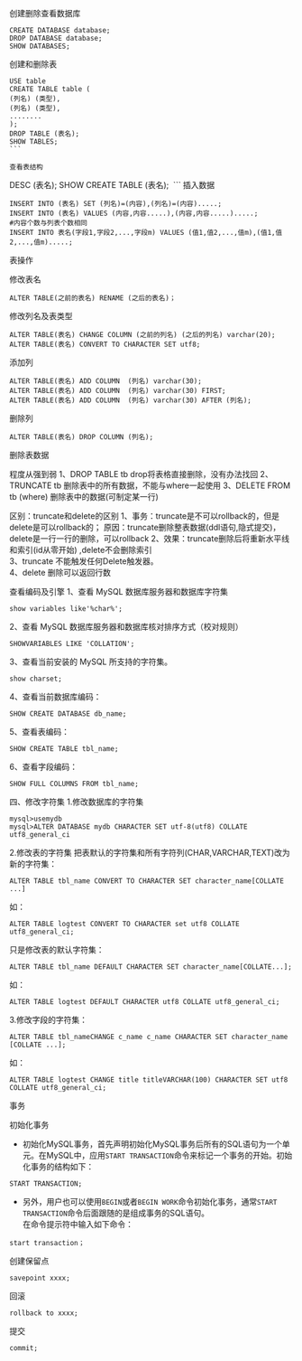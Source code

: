 创建删除查看数据库
```
CREATE DATABASE database;
DROP DATABASE database;
SHOW DATABASES;
```
创建和删除表
```
USE table
CREATE TABLE table (
(列名) (类型),
(列名) (类型),
........
);
DROP TABLE (表名);
SHOW TABLES;
``` 

查看表结构
```
DESC (表名);
SHOW CREATE TABLE (表名);
 ```
插入数据
```
INSERT INTO (表名) SET (列名)=(内容),(列名)=(内容).....;
INSERT INTO (表名) VALUES (内容,内容.....),(内容,内容.....).....;         #内容个数与列表个数相同
INSERT INTO 表名(字段1,字段2,...,字段m) VALUES (值1,值2,...,值m),(值1,值2,...,值m).....;
```

表操作

修改表名
```
ALTER TABLE(之前的表名) RENAME (之后的表名)；
```
修改列名及表类型
```
ALTER TABLE(表名) CHANGE COLUMN (之前的列名) (之后的列名) varchar(20);
ALTER TABLE(表名) CONVERT TO CHARACTER SET utf8;
```
添加列
```
ALTER TABLE(表名) ADD COLUMN  (列名) varchar(30);
ALTER TABLE(表名) ADD COLUMN  (列名) varchar(30) FIRST;
ALTER TABLE(表名) ADD COLUMN  (列名) varchar(30) AFTER (列名);
```
删除列
```
ALTER TABLE(表名) DROP COLUMN (列名);
```

删除表数据

程度从强到弱
1、DROP TABLE tb 
	drop将表格直接删除，没有办法找回
2、TRUNCATE tb
	删除表中的所有数据，不能与where一起使用
3、DELETE FROM tb (where)
	删除表中的数据(可制定某一行)
	
区别：truncate和delete的区别
1、事务：truncate是不可以rollback的，但是delete是可以rollback的；
   原因：truncate删除整表数据(ddl语句,隐式提交)，delete是一行一行的删除，可以rollback
2、效果：truncate删除后将重新水平线和索引(id从零开始) ,delete不会删除索引    
3、truncate 不能触发任何Delete触发器。  
4、delete 删除可以返回行数

查看编码及引擎
1、查看 MySQL 数据库服务器和数据库字符集
```
show variables like'%char%';
```
2、查看 MySQL 数据库服务器和数据库核对排序方式（校对规则）
```
SHOWVARIABLES LIKE 'COLLATION';
```
3、查看当前安装的 MySQL 所支持的字符集。
```
show charset;
```
4、查看当前数据库编码：
```
SHOW CREATE DATABASE db_name;
```
5、查看表编码：
```
SHOW CREATE TABLE tbl_name;
```
6、查看字段编码：
```
SHOW FULL COLUMNS FROM tbl_name;
```

四、修改字符集
1.修改数据库的字符集
```
mysql>usemydb
mysql>ALTER DATABASE mydb CHARACTER SET utf-8(utf8) COLLATE utf8_general_ci
```
2.修改表的字符集
把表默认的字符集和所有字符列(CHAR,VARCHAR,TEXT)改为新的字符集：
```
ALTER TABLE tbl_name CONVERT TO CHARACTER SET character_name[COLLATE ...]
```
如：
```
ALTER TABLE logtest CONVERT TO CHARACTER set utf8 COLLATE utf8_general_ci;
```
只是修改表的默认字符集：
```
ALTER TABLE tbl_name DEFAULT CHARACTER SET character_name[COLLATE...];
```
如：
```
ALTER TABLE logtest DEFAULT CHARACTER utf8 COLLATE utf8_general_ci;
```
3.修改字段的字符集：
```
ALTER TABLE tbl_nameCHANGE c_name c_name CHARACTER SET character_name [COLLATE ...];
```
如：  
```
ALTER TABLE logtest CHANGE title titleVARCHAR(100) CHARACTER SET utf8 COLLATE utf8_general_ci;
```

事务

初始化事务  
+ 初始化MySQL事务，首先声明初始化MySQL事务后所有的SQL语句为一个单元。在MySQL中，应用``START TRANSACTION``命令来标记一个事务的开始。初始化事务的结构如下：  
```
START TRANSACTION;
``` 
+ 另外，用户也可以使用``BEGIN``或者``BEGIN WORK``命令初始化事务，通常``START TRANSACTION``命令后面跟随的是组成事务的SQL语句。  
在命令提示符中输入如下命令：  
```
start transaction；
```
创建保留点
```
savepoint xxxx;
```
回滚
```
rollback to xxxx;
```
提交
```
commit;
```